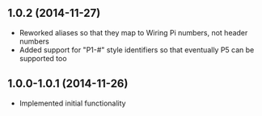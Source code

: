 ## 1.0.2 (2014-11-27)

- Reworked aliases so that they map to Wiring Pi numbers, not header numbers
- Added support for "P1-#" style identifiers so that eventually P5 can be supported too 

## 1.0.0-1.0.1 (2014-11-26)

- Implemented initial functionality
